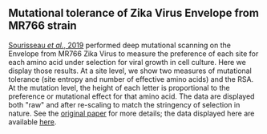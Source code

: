 ## Mutational tolerance of Zika Virus Envelope from MR766 strain

[Sourisseau _et al._, 2019](https://research.fhcrc.org/content/dam/stripe/bloom/labfiles/publications/Sourisseau2019.pdf) performed deep mutational scanning on the Envelope from MR766 Zika Virus to measure the preference of each site for each amino acid under selection for viral growth in cell culture.
Here we display those results.
At a site level, we show two measures of mutational tolerance (site entropy and number of effective amino acids) and the RSA.
At the mutation level, the height of each letter is proportional to the preference or mutational effect for that amino acid.
The data are displayed both "raw" and after re-scaling to match the stringency of selection in nature.
See the [original paper](https://research.fhcrc.org/content/dam/stripe/bloom/labfiles/publications/Sourisseau2019.pdf) for more details; the data displayed here are available [here](https://github.com/jbloomlab/ZIKV_DMS_with_EvansLab).
